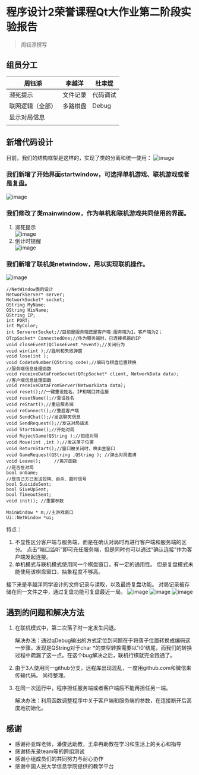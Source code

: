 # 程序设计2荣誉课程Qt大作业第二阶段实验报告
> 周钰添撰写

## 组员分工

| 周钰添 | 李越洋 | 杜聿焜 |
| ------ | ------ | ------ |
|濒死提示|文件记录|代码调试|
|联网逻辑（全部）|多路棋盘|Debug|
|显示对局信息|||
||||

## **新增代码设计**
目前，我们的结构框架是这样的，实现了类的分离和统一使用：
![image](./img/2-01.jpg)
### 我们新增了开始界面startwindow，可选择单机游戏、联机游戏或者是复盘。
![image](./img/2-0.png)
### 我们修改了类mainwindow，**作为单机和联机游戏共同使用的界面**。
1. 濒死提示  
   ![image](./img/2-1.png)
2. 倒计时提醒  
   ![image](./img/2-2.png)

### 我们新增了联机类netwindow，用以实现联机操作。
![image](./img/2-3.jpg)  
    
    //NetWindow类的设计
    NetworkServer* server;
    NetworkSocket* socket;
    QString MyName;
    QString HisName;
    QString IP;
    int PORT;
    int MyColor;
    int ServerorSocket;//目前是服务端还是客户端:服务端为1，客户端为2；
    QTcpSocket* ConnectedOne;//作为服务端时，已连接机器的IP
    void closeEvent(QCloseEvent *event);//关闭行为
    void win(int );//胜利和失败弹窗
    void lose(int ); 
    void CodetoNumber(QString code);//编码与棋盘位置转换
    //服务端信息处理函数
    void receiveDataFromSocket(QTcpSocket* client, NetworkData data);
    //客户端信息处理函数
    void receiveDataFromServer(NetworkData data);
    void reset();//一键重设姓名、IP和端口并连接
    void resetName();//重设姓名
    void reStart();//重启服务端
    void reConnect();//重启客户端
    void SendChat();//发送聊天信息
    void SendRequest();//发送对局请求
    void StartGame();//开始对局
    void RejectGame(QString );//拒绝对局
    void Move(int ,int );//发送落子位置
    void ReturnStart();//窗口被关闭时，唤出主窗口
    void GameRequest(QString ,QString ); //弹出对局邀请
    void Leave();     //离开函数
    //是否在对局
    bool onGame;
    //是否己方已发送投降、自杀、超时信号
    bool SuicideSent;
    bool GiveUpSent;
    bool TimeoutSent;
    void init(); //重置参数
    
    MainWindow * m;//主游戏窗口
    Ui::NetWindow *ui;

特点：
1. 不显性区分客户端与服务端，而是在确认对局时再进行客户端和服务端的区分。
   点击“端口监听”即可充任服务端，但是同时也可以通过“确认连接”作为客户端发起连接。
2. 单机模式与联机模式使用同一个棋盘窗口，有一定的通用性。
    但是复盘模式未能使用该棋盘窗口，抽象程度不够高。

接下来是李越洋同学设计的文件记录与读取，以及最终复盘功能。
对局记录被存储在同一文件之中，通过复盘功能可复盘最近一局。
![image](./img/2-11.jpg)
![image](./img/2-12.jpg)
![image](./img/2-13.jpg)
## 遇到的问题和解决方法

1. 在联机模式中，第二次落子时一定发生闪退。
   
   解决办法：通过qDebug输出的方式定位到问题在于将落子位置转换成编码这一步骤。发现是QString对于char *的类型转换需要以'\0'结尾，而我们的转换过程中疏漏了这一点。在这个bug解决之后，联机行棋就完全跑通了。

2. 由于3人使用同一github分支，远程库出现混乱，一度用github.com和微信来传输代码。
   尚待整理。
3. 在同一次运行中，程序担任服务端或者客户端后不能再担任另一端。  

   解决办法：利用函数调整程序中关于客户端和服务端的参数，在连接断开后高度地初始化。
## 感谢

* 感谢孙亚辉老师，潘俊达助教，王卓冉助教在学习和生活上的关心和指导
* 感谢杨东录team等的跨组测试
* 感谢小组成员们的共同努力与耐心协作
* 感谢中国人民大学信息学院提供的教学平台